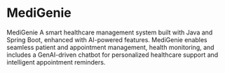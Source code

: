 # MediGenie
MediGenie A smart healthcare management system built with Java and Spring Boot, enhanced with AI-powered features. MediGenie enables seamless patient and appointment management, health monitoring, and includes a GenAI-driven chatbot for personalized healthcare support and intelligent appointment reminders.
